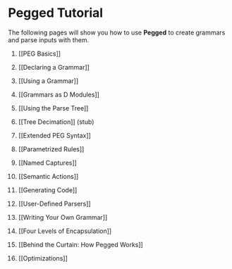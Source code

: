 Pegged Tutorial 
===============

The following pages will show you how to use **Pegged** to create grammars and parse inputs with them.


1) [[PEG Basics]]

2) [[Declaring a Grammar]]

3) [[Using a Grammar]]

4) [[Grammars as D Modules]] 

5) [[Using the Parse Tree]]

6) [[Tree Decimation]] (stub)

7) [[Extended PEG Syntax]]

8) [[Parametrized Rules]]

9) [[Named Captures]]

10) [[Semantic Actions]]

11) [[Generating Code]]

12) [[User-Defined Parsers]]

13) [[Writing Your Own Grammar]]

14) [[Four Levels of Encapsulation]]

15) [[Behind the Curtain: How Pegged Works]]

16) [[Optimizations]]
